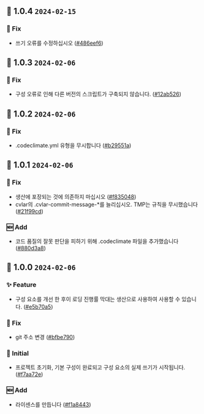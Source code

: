 ## 🎉 1.0.4 `2024-02-15`
### 🐛 Fix
- 쓰기 오류를 수정하십시오 ([#486eef6](https://github.com/kwooshung/files/commit/486eef6e5c4001a2b162cb6dbd9166a2c47b91cb))

## 🎉 1.0.3 `2024-02-06`
### 🐛 Fix
- 구성 오류로 인해 다른 버전의 스크립트가 구축되지 않습니다. ([#12ab526](https://github.com/kwooshung/files/commit/12ab526cb42551656f6fe74b1943097e6da692f4))

## 🎉 1.0.2 `2024-02-06`
### 🐛 Fix
- .codeclimate.yml 유형을 무시합니다 ([#b29551a](https://github.com/kwooshung/files/commit/b29551af41dff9b80e71dfa2340956a936285cc5))

## 🎉 1.0.1 `2024-02-06`
### 🐛 Fix
- 생산에 포장되는 것에 의존하지 마십시오 ([#f835048](https://github.com/kwooshung/files/commit/f835048f01d97bd61af4f9c2dbed503be15f0f7e))
- cvlar의 .cvlar-commit-message-*를 늘리십시오. TMP는 규칙을 무시했습니다 ([#21f99cd](https://github.com/kwooshung/files/commit/21f99cd742a1c747421f3105b9f28759db848ce9))
### 🆕 Add
- 코드 품질의 잘못 판단을 피하기 위해 .codeclimate 파일을 추가했습니다 ([#880d3a8](https://github.com/kwooshung/files/commit/880d3a813d12d0d0a0792f717319db1f808f4997))

## 🎉 1.0.0 `2024-02-06`
### ✨ Feature
- 구성 요소를 개선 한 후이 로딩 진행률 막대는 생산으로 사용하여 사용할 수 있습니다. ([#e5b70a5](https://github.com/kwooshung/files/commit/e5b70a5bb4c61964628829dc86628bebe0c00dc5))
### 🐛 Fix
- git 주소 변경 ([#bfbe790](https://github.com/kwooshung/files/commit/bfbe790f772046e63360912c290c819504c353dd))
### 🍻 Initial
- 프로젝트 초기화, 기본 구성이 완료되고 구성 요소의 실제 쓰기가 시작됩니다. ([#f7aa72e](https://github.com/kwooshung/files/commit/f7aa72ec18fa74956a55b81367d00f16034fe3f9))
### 🆕 Add
- 라이센스를 만듭니다 ([#f1a8443](https://github.com/kwooshung/files/commit/f1a844357c7101f3ab82716d16610c55e58b0ae1))